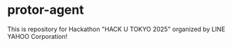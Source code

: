 # protor-agent
This is repository for Hackathon "HACK U TOKYO 2025" organized by LINE YAHOO Corporation!
